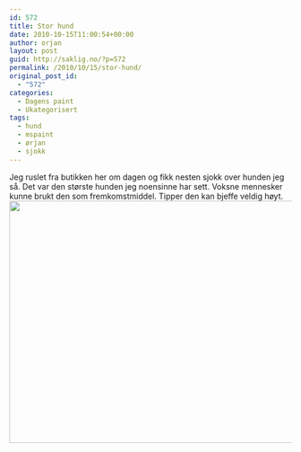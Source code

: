 ```yaml
---
id: 572
title: Stor hund
date: 2010-10-15T11:00:54+00:00
author: orjan
layout: post
guid: http://saklig.no/?p=572
permalink: /2010/10/15/stor-hund/
original_post_id:
  - "572"
categories:
  - Dagens paint
  - Ukategorisert
tags:
  - hund
  - mspaint
  - ørjan
  - sjokk
---
```

Jeg ruslet fra butikken her om dagen og fikk nesten sjokk over hunden jeg så. Det var den største hunden jeg noensinne har sett. Voksne mennesker kunne brukt den som fremkomstmiddel. Tipper den kan bjeffe veldig høyt.[<img class="aligncenter size-full wp-image-573" title="Stor hund" src="http://46.101.118.241/wp-content/uploads/2010/10/storhund.png" alt="" width="705" height="431" srcset="http://46.101.118.241/wp-content/uploads/2010/10/storhund.png 705w, http://46.101.118.241/wp-content/uploads/2010/10/storhund-300x183.png 300w" sizes="(max-width: 705px) 100vw, 705px" />](http://46.101.118.241/wp-content/uploads/2010/10/storhund.png)